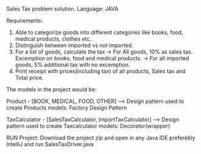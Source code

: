 Sales Tax problem solution.
Language: JAVA

Requirements:
1) Able to categorize goods into different categories like books, food, medical products, clothes etc.
2) Distinguish between imported vs not imported.
3) For a list of goods, calculate the tax
-> For All goods, 10% as sales tax. Excemption on books, food and medical products.
-> For all imported goods, 5% additional tax with no excemption.
4) Print receipt with  prices(including tax) of all products, Sales tax and Total price.


The models in the project would be:

Product - [BOOK, MEDICAL, FOOD, OTHER]
--> Design pattern used to create Products models: Factory Design Pattern

TaxCalculator - [SalesTaxCalculator, ImportTaxCalculator]
--> Design pattern used to create Taxcalculator models: Decorator(wrapper)


RUN Project:
Download the project zip and open in any Java IDE preferebly IntelliJ 
and run SalesTaxDriver.java
